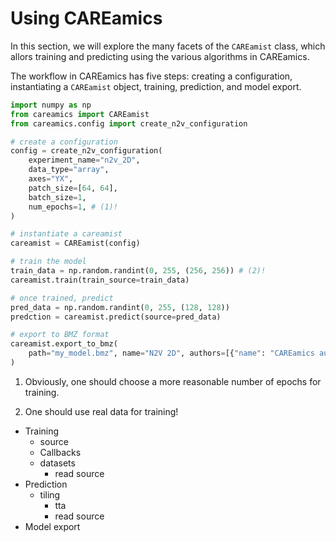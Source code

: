 # Using CAREamics

In this section, we will explore the many facets of the `CAREamist` class, which
allors training and predicting using the various algorithms in CAREamics.

The workflow in CAREamics has five steps: creating a configuration, instantiating a
`CAREamist` object, training, prediction, and model export.


```python title="Basic CAREamics usage"
import numpy as np
from careamics import CAREamist
from careamics.config import create_n2v_configuration

# create a configuration
config = create_n2v_configuration(
    experiment_name="n2v_2D",
    data_type="array",
    axes="YX",
    patch_size=[64, 64],
    batch_size=1,
    num_epochs=1, # (1)!
)

# instantiate a careamist
careamist = CAREamist(config)

# train the model
train_data = np.random.randint(0, 255, (256, 256)) # (2)!
careamist.train(train_source=train_data)

# once trained, predict
pred_data = np.random.randint(0, 255, (128, 128))
predction = careamist.predict(source=pred_data)

# export to BMZ format
careamist.export_to_bmz(
    path="my_model.bmz", name="N2V 2D", authors=[{"name": "CAREamics authors"}]
)
```

1. Obviously, one should choose a more reasonable number of epochs for training.

2. One should use real data for training!


- Training
    - source
    - Callbacks
    - datasets
        - read source
- Prediction
    - tiling
        - tta
        - read source
- Model export